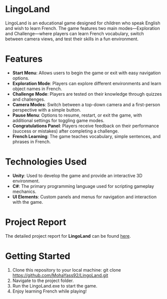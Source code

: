 # LingoLand
LingoLand is an educational game designed for children who speak English and wish to learn French. The game features two main modes—Exploration and Challenge—where players can learn French vocabulary, switch between camera views, and test their skills in a fun environment.

# Features
- **Start Menu**: Allows users to begin the game or exit with easy navigation options.
- **Exploration Mode**: Players can explore different environments and learn object names in French.
- **Challenge Mode**: Players are tested on their knowledge through quizzes and challenges.
- **Camera Modes**: Switch between a top-down camera and a first-person perspective with a simple button.
- **Pause Menu**: Options to resume, restart, or exit the game, with additional settings for toggling game modes.
- **Congratulations Panel**: Players receive feedback on their performance (success or mistakes) after completing a challenge.
- **French Learning**: The game teaches vocabulary, simple sentences, and phrases in French.

# Technologies Used
- **Unity**: Used to develop the game and provide an interactive 3D environment.
- **C#**: The primary programming language used for scripting gameplay mechanics.
- **UI Elements**: Custom panels and menus for navigation and interaction with the game.

# Project Report
The detailed project report for **LingoLand** can be found [here](./LingoLand_Project_Report.pdf).

# Getting Started
1. Clone this repository to your local machine:   git clone https://github.com/MohaYass92/LingoLand.git
2. Navigate to the project folder.
3. Run the LingoLand.exe to start the game.
4. Enjoy learning French while playing!
